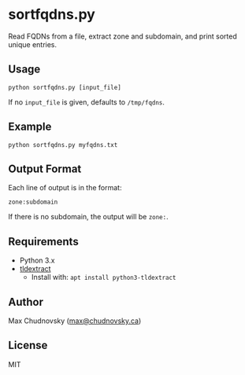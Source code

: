# sortfqdns.py

Read FQDNs from a file, extract zone and subdomain, and print sorted unique entries.

## Usage

```
python sortfqdns.py [input_file]
```
If no `input_file` is given, defaults to `/tmp/fqdns`.

## Example

```
python sortfqdns.py myfqdns.txt
```

## Output Format

Each line of output is in the format:
```
zone:subdomain
```
If there is no subdomain, the output will be `zone:`.

## Requirements

- Python 3.x
- [tldextract](https://github.com/john-kurkowski/tldextract)
  - Install with: `apt install python3-tldextract`

## Author

Max Chudnovsky (<max@chudnovsky.ca>)

## License

MIT
